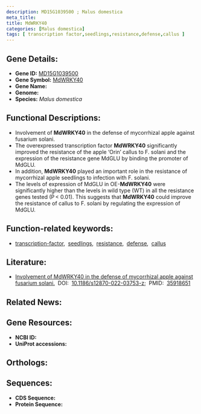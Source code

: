 ```yaml
---
description: MD15G1039500 ; Malus domestica
meta_title:
title: MdWRKY40
categories: [Malus domestica]
tags: [ transcription factor,seedlings,resistance,defense,callus ]
---
```


## Gene Details:
- **Gene ID:** [MD15G1039500]()
- **Gene Symbol:** <u>MdWRKY40</u>
- **Gene Name:** 
- **Genome:** []()
- **Species:** *Malus domestica*

## Functional Descriptions:
   - Involvement of **MdWRKY40** in the defense of mycorrhizal apple against fusarium solani.
   - The overexpressed transcription factor **MdWRKY40** significantly improved the resistance of the apple ‘Orin’ callus to F. solani and the expression of the resistance gene MdGLU by binding the promoter of MdGLU.
   - In addition, **MdWRKY40** played an important role in the resistance of mycorrhizal apple seedlings to infection with F. solani.
   - The levels of expression of MdGLU in OE-**MdWRKY40** were significantly higher than the levels in wild type (WT) in all the resistance genes tested (P < 0.01). This suggests that **MdWRKY40** could improve the resistance of callus to F. solani by regulating the expression of MdGLU.

## Function-related keywords:
   - [transcription-factor](/tags/transcription-factor/),&nbsp;&nbsp;[seedlings](/tags/seedlings/),&nbsp;&nbsp;[resistance](/tags/resistance/),&nbsp;&nbsp;[defense](/tags/defense/),&nbsp;&nbsp;[callus](/tags/callus/)

## Literature:
   - [Involvement of MdWRKY40 in the defense of mycorrhizal apple against fusarium solani.](https://doi.org/10.1186/s12870-022-03753-z)&nbsp;&nbsp;DOI:&nbsp;&nbsp;[10.1186/s12870-022-03753-z](https://doi.org/10.1186/s12870-022-03753-z);&nbsp;&nbsp;PMID:&nbsp;&nbsp;[35918651](https://pubmed.ncbi.nlm.nih.gov/35918651/)

## Related News:

## Gene Resources:
- **NCBI ID:**  [](https://www.ncbi.nlm.nih.gov/gene/?term=)
- **UniProt accessions:**  [](https://www.uniprot.org/uniprotkb//entry)

## Orthologs:

## Sequences:
- **CDS Sequence:**
- **Protein Sequence:**
